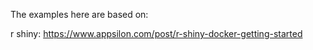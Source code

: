 The examples here are based on:

r shiny: https://www.appsilon.com/post/r-shiny-docker-getting-started

